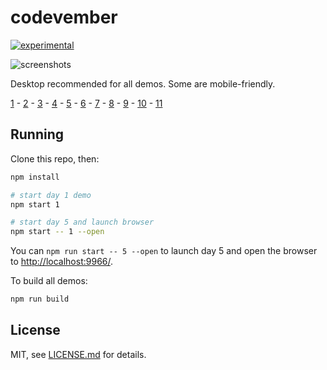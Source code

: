 # codevember

[![experimental](http://badges.github.io/stability-badges/dist/experimental.svg)](http://github.com/badges/stability-badges)

![screenshots](http://i.imgur.com/xbWC5zm.png)

Desktop recommended for all demos. Some are mobile-friendly.

[1](http://mattdesl.github.io/codevember/1.html) - 
[2](http://mattdesl.github.io/codevember/2.html) - 
[3](http://mattdesl.github.io/codevember/3.html) - 
[4](http://glslb.in/s/dadc0eb1) - 
[5](http://mattdesl.github.io/codevember/5.html) - 
[6](http://mattdesl.github.io/codevember/6.html) - 
[7](http://mattdesl.github.io/codevember/7.html) - 
[8](http://mattdesl.github.io/codevember/8.html) - 
[9](http://mattdesl.github.io/codevember/9.html) - 
[10](http://glslb.in/s/40bb7029) - 
[11](http://mattdesl.github.io/codevember/11.html)

## Running

Clone this repo, then:

```sh
npm install

# start day 1 demo
npm start 1

# start day 5 and launch browser
npm start -- 1 --open
```

You can `npm run start -- 5 --open` to launch day 5 and open the browser to [http://localhost:9966/](http://localhost:9966/).

To build all demos:

```sh
npm run build
```

## License

MIT, see [LICENSE.md](http://github.com/mattdesl/codevember/blob/master/LICENSE.md) for details.
